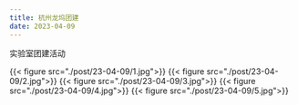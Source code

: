 ```yaml
---
title: 杭州龙坞团建
date: 2023-04-09
---
```

实验室团建活动


{{< figure src="./post/23-04-09/1.jpg">}}
{{< figure src="./post/23-04-09/2.jpg">}}
{{< figure src="./post/23-04-09/3.jpg">}}
{{< figure src="./post/23-04-09/4.jpg">}}
{{< figure src="./post/23-04-09/5.jpg">}}

